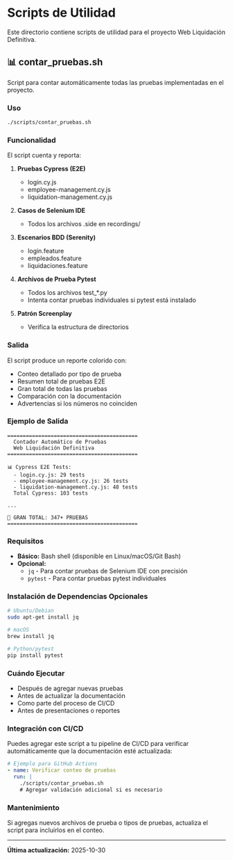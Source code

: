 # Scripts de Utilidad

Este directorio contiene scripts de utilidad para el proyecto Web Liquidación Definitiva.

## 📊 contar_pruebas.sh

Script para contar automáticamente todas las pruebas implementadas en el proyecto.

### Uso

```bash
./scripts/contar_pruebas.sh
```

### Funcionalidad

El script cuenta y reporta:

1. **Pruebas Cypress (E2E)**
   - login.cy.js
   - employee-management.cy.js
   - liquidation-management.cy.js

2. **Casos de Selenium IDE**
   - Todos los archivos .side en recordings/

3. **Escenarios BDD (Serenity)**
   - login.feature
   - empleados.feature
   - liquidaciones.feature

4. **Archivos de Prueba Pytest**
   - Todos los archivos test_*.py
   - Intenta contar pruebas individuales si pytest está instalado

5. **Patrón Screenplay**
   - Verifica la estructura de directorios

### Salida

El script produce un reporte colorido con:
- Conteo detallado por tipo de prueba
- Resumen total de pruebas E2E
- Gran total de todas las pruebas
- Comparación con la documentación
- Advertencias si los números no coinciden

### Ejemplo de Salida

```
==========================================
  Contador Automático de Pruebas
  Web Liquidación Definitiva
==========================================

📊 Cypress E2E Tests:
  - login.cy.js: 29 tests
  - employee-management.cy.js: 26 tests
  - liquidation-management.cy.js: 48 tests
  Total Cypress: 103 tests

...

🎯 GRAN TOTAL: 347+ PRUEBAS
==========================================
```

### Requisitos

- **Básico:** Bash shell (disponible en Linux/macOS/Git Bash)
- **Opcional:** 
  - `jq` - Para contar pruebas de Selenium IDE con precisión
  - `pytest` - Para contar pruebas pytest individuales

### Instalación de Dependencias Opcionales

```bash
# Ubuntu/Debian
sudo apt-get install jq

# macOS
brew install jq

# Python/pytest
pip install pytest
```

### Cuándo Ejecutar

- Después de agregar nuevas pruebas
- Antes de actualizar la documentación
- Como parte del proceso de CI/CD
- Antes de presentaciones o reportes

### Integración con CI/CD

Puedes agregar este script a tu pipeline de CI/CD para verificar automáticamente que la documentación esté actualizada:

```yaml
# Ejemplo para GitHub Actions
- name: Verificar conteo de pruebas
  run: |
    ./scripts/contar_pruebas.sh
    # Agregar validación adicional si es necesario
```

### Mantenimiento

Si agregas nuevos archivos de prueba o tipos de pruebas, actualiza el script para incluirlos en el conteo.

---

**Última actualización:** 2025-10-30
